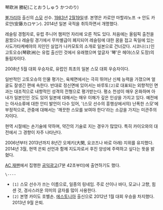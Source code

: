 琴欧洲 勝紀(ことおうしゅう かつのり)

[불가리아](%EB%B6%88%EA%B0%80%EB%A6%AC%EC%95%84.md) 출신의
[스모](%EC%8A%A4%EB%AA%A8.md) 선수. [1983년](1983%EB%85%84.md) [2월19일](2%EC%9B%94%2019%EC%9D%BC.md)생. 본명은 카로얀 마할랴노프 → 안도 카로얀(安藤カロヤン). 2014년
일본 국적을 취득하면서 개명했다.

레슬링 경험자로, 유럽 주니어 챔피언 자리에 오른 적도 있다. 처음에는 올림픽 출전을 꿈꿨으나 레슬링 경기에서 무차별급이 폐지되어 레슬링에
대한 꿈을 접고 독일에 있는 사도가타케베야의 지인인 실업가 나카모토의 소개로 일본으로 건너갔다. 시코나`[1]`인 고토오슈(琴欧洲)는 유럽
출신인 것에서 유래했으며 앞글자 '琴'은 헤야(스모 도장)의 돌림자이다.

2008년 5월 대회 우승자로, 유럽인 최초의 일본 스모 대회 우승자이다.

일반적인 고토오슈의 인물 평가는, 육체면에서는 극히 뛰어난 신체 능력을 가졌으며 얼굴도 잘생긴 편에 속한다. 반대로 정신면에 있어서는
바루토`[2]`로 대표되는 외향적인 면과는 대조적으로 내향적인 성격의 전형으로 평가받는다. 평소 천성이 매우 온화하며 아내가 일본인인 것도
있어 일본에 대해서는 매우 이해가 깊은 인상을 가지고 있다. 예전에는 아사쇼류에 대한 안티 발언이 다수 있어, '(스모 선수의 흥행상에서의)
난폭한 스모'에 부정적으로, 관중에 대해서는 '깨끗한 스모를 보여야 한다'라는 소감을 가지는 미관주의자이다.

현역 시절에는 손기술에 약하며, 약간의 기술로 지는 경우가 많았다. 특히 카이오와의 대전에서 그 경향이 자주 나타난다.

2006년부터 2013년까지 8년간 오제키(大関, 요코즈나 바로 아래) 지위를 유지했다. 2014년 3월, 현역 은퇴 선언과 함께 지도자로서
후진 양성에 주력하고 싶다는 뜻을 밝혔다.

[AC 재팬](AC%20%EC%9E%AC%ED%8C%AC.md)에서 집행한
[공익광고](http://www.youtube.com/watch?v=TU32t01agPo)(7분 42초부터)에 출연하기도 했다.

`\----`

  * `[1]` 스모 선수가 쓰는 이름으로, 일종의 링네임. 주로 산이나 바다, 모교나 고향, 힘센 것, 경사스러운 의미의 글자를 많이 사용한다.
  * `[2]` 본명 카이도 호벨손. [에스토니아](%EC%97%90%EC%8A%A4%ED%86%A0%EB%8B%88%EC%95%84.md) 출신으로 2012년 1월 대회 우승을 차지했다. 2013년 9월 은퇴.

